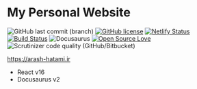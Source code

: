 # My Personal Website

![GitHub last commit (branch)](https://img.shields.io/github/last-commit/hatamiarash7/MyWebSite/master) [![GitHub license](https://img.shields.io/github/license/hatamiarash7/MyWebSite)](https://github.com/hatamiarash7/MyWebSite/blob/master/LICENSE) [![Netlify Status](https://api.netlify.com/api/v1/badges/414f08af-8dd3-4ff3-9652-6e9a83bcdbc5/deploy-status)](https://app.netlify.com/sites/inspiring-lamport-55ba30/deploys) [![Build Status](https://travis-ci.com/hatamiarash7/MyWebSite.svg?branch=master)](https://travis-ci.com/hatamiarash7/MyWebSite) ![Docusaurus](https://github.com/hatamiarash7/MyWebSite/workflows/Docusaurus/badge.svg?branch=master) [![Open Source Love](https://badges.frapsoft.com/os/v1/open-source.png?v=103)](https://github.com/ellerbrock/open-source-badges/) ![Scrutinizer code quality (GitHub/Bitbucket)](https://img.shields.io/scrutinizer/quality/g/hatamiarash7/MyWebSite/master)

https://arash-hatami.ir

-   React v16
-   Docusaurus v2
